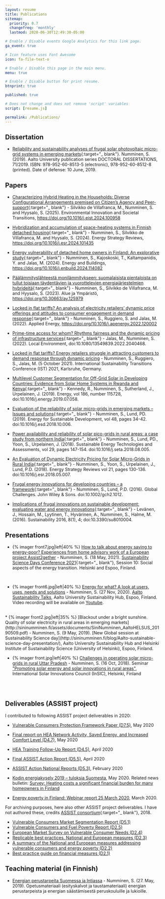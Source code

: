 ```yaml
---
layout: resume
title: Publications
sitemap:
  priority: 0.7
  changefreq: 'monthly'
  lastmod: 2020-06-30T12:49:30-05:00

# Enable / Disable events Google Analytics for this link page.
ga_event: true

# Icon feature uses Font Awesome
icon: fa-file-text-o

# Enable / Disable this page in the main menu.
menu: true

# Enable / Disable button for print resume.
btnprint: true

published: true

# Does not change and does not remove 'script' variables
script: [resume.js]

permalink: /Publications/
---
```


## Dissertation

* [Reliability and sustainability analyses of frugal solar photovoltaic micro-grid systems in emerging markets]( https://aaltodoc.aalto.fi/handle/123456789/37842){:target="_ blank"}. Numminen, S. (2019). Aalto University publication series DOCTORAL DISSERTATIONS, 71/2019. ISBN: 978-952-60-8513-5 (electronic), 978-952-60-8512-8 (printed). Date of defense: 10 June, 2019.

## Papers

* [Characterizing Hybrid Heating in the Households: Diverse Configurational Arrangements premised on Citizen’s Agency and Peer-support](https://doi.org/10.1016/j.eist.2024.100958){:target="_ blank"} - Silvikko de Villafranca, M., Numminen, S. and Hyysalo, S. (2025). Environmental Innovation and Societal Transitions, https://doi.org/10.1016/j.eist.2024.100958

* [Hybridization and accumulation of space-heating systems in Finnish detached housing](https://doi.org/10.1016/j.esr.2024.101435){:target="_ blank"} - Numminen, S., Silvikko de Villafranca, M. and Hyysalo, S. (2024). Energy Strategy Reviews, https://doi.org/10.1016/j.esr.2024.101435

* [Energy vulnerability of detached home owners in Finland: An explorative study](https://doi.org/10.1016/j.enbuild.2024.114082){:target="_ blank"} - Numminen, S., Kajoskoski, T., Kaltampanidis, Y. and Jalas, M. (2024). Energy and Buildings, https://doi.org/10.1016/j.enbuild.2024.114082

* [Päälämmityslähteestä monilämmitykseen: suomalaisista pientaloista on tullut toisiaan täydentävien ja vuorottelevien energiajärjestelmien hybrideitä](https://doi.org/10.30663/ay.125979){:target="_ blank"} - Numminen, S., Silvikko de Villafranca, M. and Hyysalo, S. (2023). Alue ja Ympäristö, https://doi.org/10.30663/ay.125979

* [Locked in flat tariffs? An analysis of electricity retailers’ dynamic price offerings and attitudes to consumer engagement in demand response](https://doi.org/10.1016/j.apenergy.2022.120002){:target="_ blank"} - Numminen, S., Ruggiero, S. and Jalas, M. (2022). Applied Energy, https://doi.org/10.1016/j.apenergy.2022.120002

* [Prime-time access for whom? Rhythms fairness and the dynamic pricing of infrastructure services](https://www.tandfonline.com/doi/full/10.1080/13549839.2022.2040468){:target="_ blank"} - Jalas, M., Numminen, S. (2022). Local Environment, doi:10.1080/13549839.2022.2040468.

* <u>Locked in flat tariffs? Energy retailers struggle in attracting customers to demand response through dynamic pricing</u> - Numminen, S., Ruggiero, S., Jalas, M. (5 October 2021). International Sustainability Transitions Conference (IST) 2021, Karlsruhe, Germany.

* [Multilevel Customer Segmentation for Off-Grid Solar in Developing Countries: Evidence from Solar Home Systems in Rwanda and Kenya](http://www.sciencedirect.com/science/article/pii/S0360544219313854){:target="_ blank"} - Kennedy, R., Numminen, S., Sutherland, J., Urpelainen, J. (2019). Energy, vol 186, number 115728, doi:10.1016/j.energy.2019.07.058.

* [Evaluation of the reliability of solar micro-grids in emerging markets – Issues and solutions](https://www.sciencedirect.com/science/article/pii/S0973082618311797?dgcid=author){:target="_ blank"} - Numminen, S., Lund, PD. (2019). Energy for Sustainable Development, vol 48, pages 34-42. doi:10.1016/j.esd.2018.10.006.

* [Power availability and reliability of solar pico-grids in rural areas: a case study from northern India](https://www.sciencedirect.com/science/article/pii/S221313881730632X){:target="_ blank"} - Numminen, S., Lund, PD., Yoon, S., Urpelainen, J. (2018). Sustainable Energy Technologies and Assessments, vol 29, pages 147-154. doi:10.1016/j.seta.2018.08.005.

* [An Evaluation of Dynamic Electricity Pricing for Solar Micro-Grids in Rural India](https://www.sciencedirect.com/science/article/pii/S2211467X18300506){:target="_ blank"} - Numminen, S., Yoon, S., Urpelainen, J., Lund, P.D. (2018). Energy Strategy Reviews vol 21, pages 130-136. doi:10.1016/j.esr.2018.05.007.

* [Frugal energy innovations for developing countries – a framework](http://onlinelibrary.wiley.com/doi/10.1002/gch2.1012/full){:target="_ blank"} - Numminen, S., Lund, P.D. (2016). Global Challenges. John Wiley & Sons. doi:10.1002/gch2.1012.

* [Implications of frugal innovations on sustainable development: evaluating water and energy innovations](http://www.mdpi.com/2071-1050/8/1/4){:target="_ blank"} - Levänen, J., Hossain, M., Lyytinen, T., Hyvärinen, A., Numminen, S., Halme, M. (2016). Sustainability 2016, 8(1), 4; doi:10.3390/su8010004.

## Presentations

* {% imager front7.jpg|left|40% %} [How to talk about energy saving to energy-poor? Experiences from home advisory work of a European project Assist2gether](http://sininumminen.fi/assets/documents/SiniNumminen_ASSIST_How_to_talk_about_energy20210518.pdf) - Numminen, S. (18 May, 2021).  [Sustainability Science Days Conference 2021](https://www2.helsinki.fi/en/conferences/sustainability-science-days-conference-2021){:target="_ blank"}, Ses­sion 10: So­cial as­pects of the en­ergy trans­ition. Helsinki and Espoo, Finland.

<div style="clear:both;"></div>
<br>
<div style="clear:both;"></div>

* {% imager front6.jpg|left|40% %} [Energy for what? A look at users, uses, needs and solutions](http://sininumminen.fi/assets/documents/SiniNumminen_AaltoSustainabilityTalks20201127.pdf) - Numminen, S. (27 Nov, 2020).  [Aalto Sustainability Talks](http://sininumminen.fi/blog/Aalto-Sustainability-Talks-2020-presentation/), Aalto University Sustainability Hub, Espoo, Finland. Video recording will be available on [Youtube](https://www.youtube.com/channel/UCLIDbYJCT0oxtd2Esk0-OoQ).

<div style="clear:both;"></div>
<br>
<div style="clear:both;"></div>
* {% imager front2.jpg|left|35% %}
[Blackout under a bright sunshine. Quality of solar electricity in rural areas in emerging markets](http://sininumminen.fi/assets/documents/SiniNumminen_AaltoHELSUS_20190509.pdf) - Numminen, S. (9 May, 2019). [New Global session at Sustainability Science day](http://sininumminen.fi/blog/Aalto-sustainable-science-day-presentation/), Aalto University Sustainability Hub and Helsinki Institute of Sustainability Science (University of Helsinki), Espoo, Finland.

<div style="clear:both;"></div>
<div style="clear:both;"></div>

* {% imager front.jpg|left|40% %} [Challenges in operating solar micro-grids in rural Uttar Pradesh](http://sininumminen.fi/assets/documents/Microgrids_reliability_SN.pdf) - Numminen, S. (16 Oct, 2018). Seminar ["Promoting solar energy and solar innovations in rural areas"](http://sininumminen.fi/blog/InSIC-seminar-presentation/), International Solar Innovations Council (InSIC), Helsinki, Finland
<br>
<br>
<div style="clear:both;"></div>

## <a name="publications_ASSIST"></a>Deliverables (ASSIST project)

I contributed to following ASSIST project deliverables in 2020:

* [Vulnerable Consumers Protection Framework Paper (D7.5)](http://sininumminen.fi/assets/documents/ASSIST/ASSIST2020_D75_policy_paper_vulnerable_consumers_protection_framework.pdf), May 2020

* [Final report on HEA Network Activity, Saved Energy, and Increased Comfort Level (D4.7)](http://sininumminen.fi/assets/documents/ASSIST/ASSIST2020_D47_report_hea_network_activity_saved_energy_and_increased_comfort_level.pdf), May 2020

* [HEA Training Follow-Up Report (D4.5)](http://sininumminen.fi/assets/documents/ASSIST/ASSIST2020_D45_report_hea_training.pdf), April 2020

* [Final ASSIST Action Report (D5.5)](http://sininumminen.fi/assets/documents/ASSIST/ASSIST2020_D55_report_final_assist_actions.pdf), April 2020

* [ASSIST Action National Reports (D5.3)](http://sininumminen.fi/assets/documents/ASSIST/ASSIST2020_D53_report_national_assist_actions.pdf), February 2020

* [Kodin energiakysely 2019 – tuloksia Suomesta](http://sininumminen.fi/assets/documents/ASSIST/ASSIST2020_Finland_report_energypoverty_survey_FIN.pdf), May 2020. Related news bulletin: [Survey: Heating costs a significant financial burden for many homeowners in Finland](http://sininumminen.fi/assets/documents/ASSIST/ASSIST2020_Finland_bulletin_energypoverty_survey20200529.pdf)

* [Energy poverty in Finland: Webinar report 25 March 2020](http://sininumminen.fi/assets/documents/ASSIST/ASSIST2020_Finland_report_energypoverty_webinar20200325.pdf), March 2020.

For archiving purposes, here also other ASSIST project deliverables. I have not authored these, credits [ASSIST consortium](https://cordis.europa.eu/project/id/754051){:target="_ blank"}, 2018.
* [Vulnerable Consumers Market Segmentation Report (D5.1)](http://sininumminen.fi/assets/documents/ASSIST/ASSIST2018_D51_report_vulnerable_consumers_market_segmentation.pdf)
* [Vulnerable Consumers and Fuel Poverty Report (D2.5)](http://sininumminen.fi/assets/documents/ASSIST/ASSIST2018_D25_report_vulnerable_consumers_and_fuel_poverty.pdf)
* [European Market Survey on Vulnerable Consumer Needs (D2.4)](http://sininumminen.fi/assets/documents/ASSIST/ASSIST2018_D24_report_european_market_survey_on_vulnerable_consumer_needs.pdf)
* [Replicable best practices. National and European measures (D2.3)](http://sininumminen.fi/assets/documents/ASSIST/ASSIST2018_D23_report_replicable_best_practice_national_and_european_measures.pdf)
* [A summary of the National and European measures addressing vulnerable consumers and energy poverty (D2.2)](http://sininumminen.fi/assets/documents/ASSIST/ASSIST2018_D22_report_national_and_european_measures_addressing_vulnerable_consumers_and_energy_poverty.pdf)
* [Best practice guide on financial measures (D2.1)](http://sininumminen.fi/assets/documents/ASSIST/ASSIST2018_D21_report_best_practice_guide_on_financial_measures.pdf)

## Teaching material (in Finnish)
* [Energian perustarpeita Suomessa ja Intiassa](http://sininumminen.fi/opettajalle_energian_perustarpeita_Suomessa_ja_Intiassa/) - Numminen, S. (27. May, 2019). Opetusmateriaali (esityskalvot ja taustamateriaali) energian perustarpeista ja energian säästämisestä peruskouluille ja lukioille.
